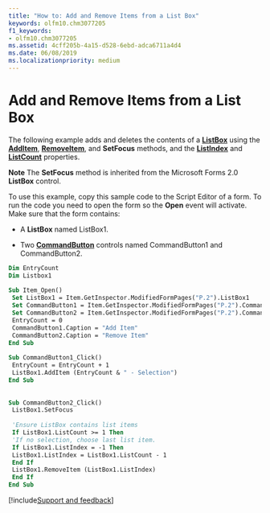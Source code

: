 ```yaml
---
title: "How to: Add and Remove Items from a List Box"
keywords: olfm10.chm3077205
f1_keywords:
- olfm10.chm3077205
ms.assetid: 4cff205b-4a15-d528-6ebd-adca6711a4d4
ms.date: 06/08/2019
ms.localizationpriority: medium
---
```



# Add and Remove Items from a List Box

The following example adds and deletes the contents of a **[ListBox](../../../api/Outlook.listbox.md)** using the **[AddItem](../../../api/Outlook.listbox.additem.md)**, **[RemoveItem](../../../api/Outlook.listbox.removeitem.md)**, and **SetFocus** methods, and the **[ListIndex](../../../api/Outlook.listbox.listindex.md)** and **[ListCount](../../../api/Outlook.listbox.listcount.md)** properties.

 **Note**  The **SetFocus** method is inherited from the Microsoft Forms 2.0 **ListBox** control.

To use this example, copy this sample code to the Script Editor of a form. To run the code you need to open the form so the **Open** event will activate. Make sure that the form contains:

- A **ListBox** named ListBox1.

- Two **[CommandButton](../../../api/Outlook.commandbutton.md)** controls named CommandButton1 and CommandButton2.

```vb
Dim EntryCount 
Dim Listbox1 
 
Sub Item_Open() 
 Set ListBox1 = Item.GetInspector.ModifiedFormPages("P.2").ListBox1 
 Set CommandButton1 = Item.GetInspector.ModifiedFormPages("P.2").CommandButton1 
 Set CommandButton2 = Item.GetInspector.ModifiedFormPages("P.2").CommandButton2 
 EntryCount = 0 
 CommandButton1.Caption = "Add Item" 
 CommandButton2.Caption = "Remove Item" 
End Sub 
 
Sub CommandButton1_Click() 
 EntryCount = EntryCount + 1 
 ListBox1.AddItem (EntryCount & " - Selection") 
End Sub 
 
 
Sub CommandButton2_Click() 
 ListBox1.SetFocus 
 
 'Ensure ListBox contains list items 
 If ListBox1.ListCount >= 1 Then 
 'If no selection, choose last list item. 
 If ListBox1.ListIndex = -1 Then 
 ListBox1.ListIndex = ListBox1.ListCount - 1 
 End If 
 ListBox1.RemoveItem (ListBox1.ListIndex) 
 End If 
End Sub
```

[!include[Support and feedback](~/includes/feedback-boilerplate.md)]